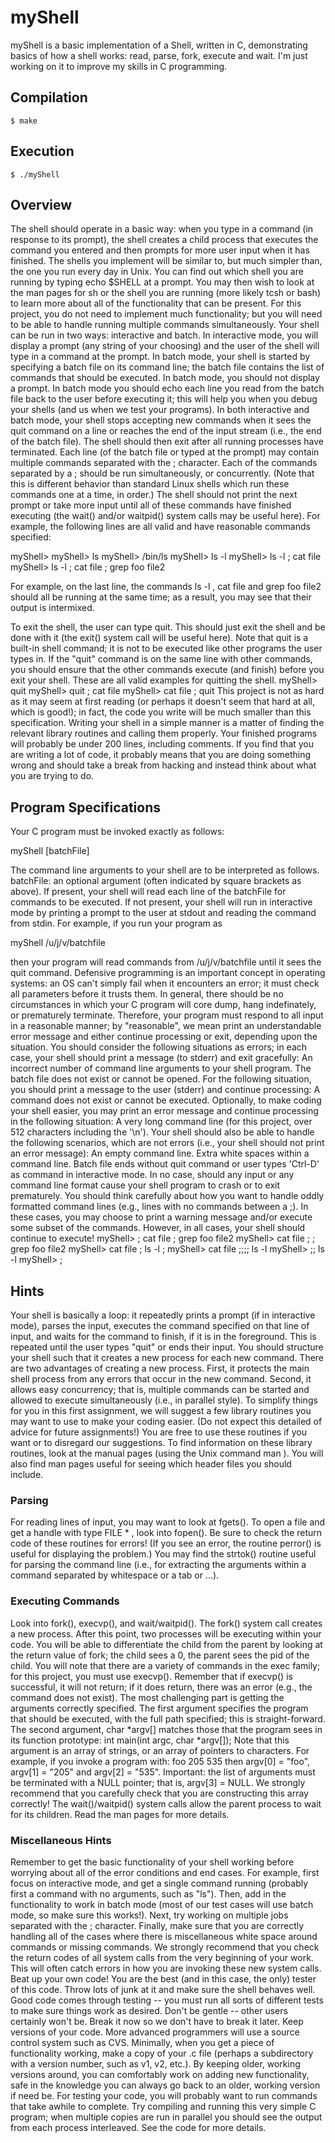 # myShell

myShell is a basic implementation of a Shell, written in C, demonstrating basics of how a shell works: read, parse, fork, execute and wait.
I'm just working on it to improve my skills in C programming.

## Compilation

```
$ make
```

## Execution

```
$ ./myShell
```

## Overview

The shell should operate in a basic way: when you type in a command (in response to its prompt), the shell creates a child process that executes the command you entered and then prompts for more user input when it has finished.
The shells you implement will be similar to, but much simpler than, the one you run every day in Unix. You can find out which shell you are running by typing echo $SHELL at a prompt. You may then wish to look at the man pages for sh or the shell you are running (more likely tcsh or bash) to learn more about all of the functionality that can be present. For this project, you do not need to implement much functionality; but you will need to be able to handle running multiple commands simultaneously. 
Your shell can be run in two ways: interactive and batch. In interactive mode, you will display a prompt (any string of your choosing) and the user of the shell will type in a command at the prompt. In batch mode, your shell is started by specifying a batch file on its command line; the batch file contains the list of commands that should be executed. In batch mode, you should not display a prompt. In batch mode you should echo each line you read from the batch file back to the user before executing it; this will help you when you debug your shells (and us when we test your programs). In both interactive and batch mode, your shell stops accepting new commands when it sees the quit command on a line or reaches the end of the input stream (i.e., the end of the batch file). The shell should then exit after all running processes have terminated. 
Each line (of the batch file or typed at the prompt) may contain multiple commands separated with the ; character. Each of the commands separated by a ; should be run simultaneously, or concurrently. (Note that this is different behavior than standard Linux shells which run these commands one at a time, in order.) The shell should not print the next prompt or take more input until all of these commands have finished executing (the wait() and/or waitpid() system calls may be useful here). For example, the following lines are all valid and have reasonable commands specified:

myShell> 
myShell> ls 
myShell> /bin/ls 
myShell> ls -l 
myShell> ls -l ; cat file 
myShell> ls -l ; cat file ; grep foo file2

For example, on the last line, the commands ls -l , cat file and grep foo file2 should all be running at the same time; as a result, you may see that their output is intermixed.

To exit the shell, the user can type quit. This should just exit the shell and be done with it (the exit() system call will be useful here). Note that quit is a built-in shell command; it is not to be executed like other programs the user types in. If the "quit" command is on the same line with other commands, you should ensure that the other commands execute (and finish) before you exit your shell. 
These are all valid examples for quitting the shell. 
myShell> quit 
myShell> quit ; cat file 
myShell> cat file ; quit This project is not as hard as it may seem at first reading (or perhaps it doesn't seem that hard at all, which is good!); in fact, the code you write will be much smaller than this specification. Writing your shell in a simple manner is a matter of finding the relevant library routines and calling them properly. Your finished programs will probably be under 200 lines, including comments. If you find that you are writing a lot of code, it probably means that you are doing something wrong and should take a break from hacking and instead think about what you are trying to do.

## Program Specifications

Your C program must be invoked exactly as follows: 

myShell [batchFile] 

The command line arguments to your shell are to be interpreted as follows. 
batchFile: an optional argument (often indicated by square brackets as above). If present, your shell will read each line of the batchFile for commands to be executed. If not present, your shell will run in interactive mode by printing a prompt to the user at stdout and reading the command from stdin. 
For example, if you run your program as 

myShell /u/j/v/batchfile 

then your program will read commands from /u/j/v/batchfile until it sees the quit command. 
Defensive programming is an important concept in operating systems: an OS can't simply fail when it encounters an error; it must check all parameters before it trusts them. In general, there should be no circumstances in which your C program will core dump, hang indefinately, or prematurely terminate. Therefore, your program must respond to all input in a reasonable manner; by "reasonable", we mean print an understandable error message and either continue processing or exit, depending upon the situation. 
You should consider the following situations as errors; in each case, your shell should print a message (to stderr) and exit gracefully: 
An incorrect number of command line arguments to your shell program.
The batch file does not exist or cannot be opened.
For the following situation, you should print a message to the user (stderr) and continue processing: 
A command does not exist or cannot be executed.
Optionally, to make coding your shell easier, you may print an error message and continue processing in the following situation: 
A very long command line (for this project, over 512 characters including the '\n').
Your shell should also be able to handle the following scenarios, which are not errors (i.e., your shell should not print an error message): 
An empty command line.
Extra white spaces within a command line.
Batch file ends without quit command or user types 'Ctrl-D' as command in interactive mode.
In no case, should any input or any command line format cause your shell program to crash or to exit prematurely. You should think carefully about how you want to handle oddly formatted command lines (e.g., lines with no commands between a ;). In these cases, you may choose to print a warning message and/or execute some subset of the commands. However, in all cases, your shell should continue to execute!
myShell> ; cat file ; grep foo file2 
myShell> cat file ; ; grep foo file2 
myShell> cat file ; ls -l ; 
myShell> cat file ;;;; ls -l 
myShell> ;; ls -l 
myShell> ;

## Hints

Your shell is basically a loop: it repeatedly prints a prompt (if in interactive mode), parses the input, executes the command specified on that line of input, and waits for the command to finish, if it is in the foreground. This is repeated until the user types "quit" or ends their input. 
You should structure your shell such that it creates a new process for each new command. There are two advantages of creating a new process. First, it protects the main shell process from any errors that occur in the new command. Second, it allows easy concurrency; that is, multiple commands can be started and allowed to execute simultaneously (i.e., in parallel style). 
To simplify things for you in this first assignment, we will suggest a few library routines you may want to use to make your coding easier. (Do not expect this detailed of advice for future assignments!) You are free to use these routines if you want or to disregard our suggestions. 
To find information on these library routines, look at the manual pages (using the Unix command man ). You will also find man pages useful for seeing which header files you should include.

### Parsing

For reading lines of input, you may want to look at fgets(). To open a file and get a handle with type FILE * , look into fopen(). Be sure to check the return code of these routines for errors! (If you see an error, the routine perror() is useful for displaying the problem.) You may find the strtok() routine useful for parsing the command line (i.e., for extracting the arguments within a command separated by whitespace or a tab or ...). 
### Executing Commands

Look into fork(), execvp(), and wait/waitpid(). 
The fork() system call creates a new process. After this point, two processes will be executing within your code. You will be able to differentiate the child from the parent by looking at the return value of fork; the child sees a 0, the parent sees the pid of the child. 
You will note that there are a variety of commands in the exec family; for this project, you must use execvp(). Remember that if execvp() is successful, it will not return; if it does return, there was an error (e.g., the command does not exist). The most challenging part is getting the arguments correctly specified. The first argument specifies the program that should be executed, with the full path specified; this is straight-forward. The second argument, char *argv[] matches those that the program sees in its function prototype: 
int main(int argc, char *argv[]); 
Note that this argument is an array of strings, or an array of pointers to characters. For example, if you invoke a program with: 
foo 205 535 
then argv[0] = "foo", argv[1] = "205" and argv[2] = "535". Important: the list of arguments must be terminated with a NULL pointer; that is, argv[3] = NULL. We strongly recommend that you carefully check that you are constructing this array correctly! 
The wait()/waitpid() system calls allow the parent process to wait for its children. Read the man pages for more details.

### Miscellaneous Hints

Remember to get the basic functionality of your shell working before worrying about all of the error conditions and end cases. For example, first focus on interactive mode, and get a single command running (probably first a command with no arguments, such as "ls"). Then, add in the functionality to work in batch mode (most of our test cases will use batch mode, so make sure this works!). Next, try working on multiple jobs separated with the ; character. Finally, make sure that you are correctly handling all of the cases where there is miscellaneous white space around commands or missing commands. 
We strongly recommend that you check the return codes of all system calls from the very beginning of your work. This will often catch errors in how you are invoking these new system calls. 
Beat up your own code! You are the best (and in this case, the only) tester of this code. Throw lots of junk at it and make sure the shell behaves well. Good code comes through testing -- you must run all sorts of different tests to make sure things work as desired. Don't be gentle -- other users certainly won't be. Break it now so we don't have to break it later. 
Keep versions of your code. More advanced programmers will use a source control system such as CVS. Minimally, when you get a piece of functionality working, make a copy of your .c file (perhaps a subdirectory with a version number, such as v1, v2, etc.). By keeping older, working versions around, you can comfortably work on adding new functionality, safe in the knowledge you can always go back to an older, working version if need be. 
For testing your code, you will probably want to run commands that take awhile to complete. Try compiling and running this very simple C program; when multiple copies are run in parallel you should see the output from each process interleaved. See the code for more details.